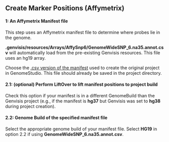 ## Create Marker Positions (Affymetrix)

#### 1: An Affymetrix Manifest file
This step uses an Affymetrix manifest file to determine where probes lie in the genome.

**.genvisis/resources/Arrays/AffySnp6/GenomeWideSNP_6.na35.annot.csv** will automatically load from the pre-existing Genvisis resources. This file uses an hg19 array.

Choose the [.csv version of the manifest](https://docs.google.com/document/d/1BMu1zp8er9NY-QFRh-7ZOeX1HnGj_yAYYh3BarASwPY/edit?pli=1#bookmark=id.e14mve4bgxmr) used to create the original project in GenomeStudio. This file should already be saved in the project directory.

#### 2.1: (optional) Perform LiftOver to lift manifest positions to project build
Check this option if your manifest is in a different GenomeBuild than the Genvisis project (e.g., if the manifest is **hg37** but Genvisis was set to **hg38** during project creation).

#### 2.2: Genome Build of the specified manifest file
Select the appropriate genome build of your manifest file. Select **HG19** in option 2.2 if using **GenomeWideSNP_6.na35.annot.csv**.
